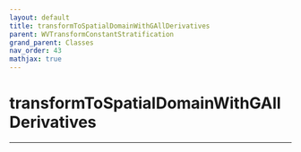 ```yaml
---
layout: default
title: transformToSpatialDomainWithGAllDerivatives
parent: WVTransformConstantStratification
grand_parent: Classes
nav_order: 43
mathjax: true
---
```


#  transformToSpatialDomainWithGAllDerivatives




---


